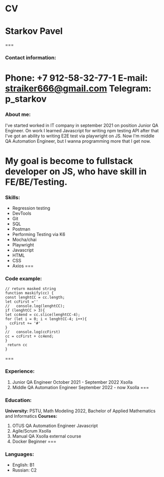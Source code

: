 # CV

# Starkov Pavel 
===
### Contact information:
**Phone:** +7 912-58-32-77-1
**E-mail:** straiker666@gmail.com
**Telegram:** p_starkov
===
### About me:

I've started worked in IT company in september 2021 on position Junior QA Engineer. On work I learned Javascript for writing npm testing API after that I've got an ability to writing E2E test via playwright on JS. Now I'm middle QA Automation Engineer, but I wanna programming more that I get now.

My goal is become to fullstack developer on JS, who have skill in FE/BE/Testing. 
===
### Skills:

* Regression testing
* DevTools
* Git
* SQL
* Postman
* Performing Testing via K6
* Mocha/chai
* Playwright
* Javascript
* HTML
* CSS
* Axios
===
### Code example:

```
// return masked string
function maskify(cc) {
const lenghtCC = cc.length;
let ccFirst =''
//   console.log(lenghtCC);
if (lenghtCC > 3){
let cc4end = cc.slice(lenghtCC-4);
for (let i = 0; i < lenghtCC-4; i++){
  ccFirst += '#'
}
//   console.log(ccFirst)
cc = ccFirst + cc4end;
}
 return cc 
}
```
===
### Experience:
1. Junior QA Engineer October 2021 - September 2022 Xsolla
2. Middle QA Automation Engineer September 2022 - now Xsolla
===
### Education:
**University:** PSTU, Math Modeling 2022, Bachelor of Applied Mathematics and Informatics
**Courses:** 
1. OTUS QA Automation Engineer Javascript
2. Agile/Scrum Xsolla
3. Manual QA Xsolla external course
4. Docker Beginner
===
### Languages:
- English:  B1
- Russian:  C2